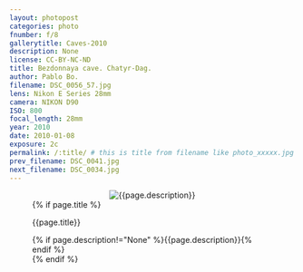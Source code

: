 ```yaml
---
layout: photopost
categories: photo
fnumber: f/8
gallerytitle: Caves-2010
description: None
license: CC-BY-NC-ND
title: Bezdonnaya cave. Chatyr-Dag.
author: Pablo Bo.
filename: DSC_0056_57.jpg
lens: Nikon E Series 28mm
camera: NIKON D90
ISO: 800
focal_length: 28mm
year: 2010
date: 2010-01-08
exposure: 2c
permalink: /:title/ # this is title from filename like photo_xxxxx.jpg
prev_filename: DSC_0041.jpg
next_filename: DSC_0034.jpg
---
```


<figure style="">
<div id="photo" style="text-align: center;">
<img class="" src="{{ site.url }}/images/gallery/{{page.year}}/{{page.gallerytitle}}/{{page.filename}}" alt="{{page.description}}">
</div>
{% if page.title %}
<figcaption><p>{{page.title}}</p>{% if page.description!="None" %}{{page.description}}{% endif %}</figcaption>
{% endif %}
</figure>
